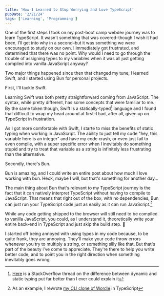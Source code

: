 ```yaml
---
title: 'How I Learned to Stop Worrying and Love TypeScript'
pubDate: '2/21/24'
tags: ['Learning', 'Programming']
---
```


One of the first steps I took on my post-boot camp webdev journey was to learn TypeScript. It wasn't something that was covered–though I wish it had been, I'll get into why in a second–but it was something we were encouraged to study on our own. I immediately got frustrated, and determined that there was no point. Why would I need to go through the trouble of assigning types to my variables when it was all just getting compiled into vanilla JavaScript anyway?

Two major things happened since then that changed my tune; I learned Swift, and I started using Bun for personal projects.

First, I'll tackle Swift.

Learning Swift was both pretty straightforward coming from JavaScript. The syntax, while pretty different, has some concepts that were familiar to me. By the same token though, Swift is a statically-typed[^1] language and I found that difficult to wrap my head around at first–I had, after all, given up on TypeScript in frustration.

As I got more comfortable with Swift, I starte to miss the benefits of static typing when working in JavaScript. The ability to just tell my code "hey, this variable here is an integer" and have my code crash, or even just fail to even compile, with a super specific error when I inevitably do something stupid and try to treat that variable as a string is infinitely less frustrating than the alternative.

Secondly, there's Bun.

Bun is amazing, and I could write an entire post about how much I love working with bun. Heck, maybe I will, but that's something for another day...

The main thing about Bun that's relevant to my TypeScript journey is the fact that it can natively interpret TypeScript without having to compile to JavaScript. That means that right out of the box, with no dependencies, Bun can just run your TypeScript code just as easily as it can run JavaScript.[^2]

While any code getting shipped to the browser will still need to be compiled to vanilla JavaScript, you could, as I understand it, theoretically write your entire back-end in TypeScript and just skip the build step. 🤯

I started off being annoyed with using types in my code because, to be quite frank, they are annoying. They'll make your code throw errors whenever you try to multiply a string, or something silly like that. But that's part of the beauty I've come to appreciate. They're there to help you write better code, and to point you in the right direction when something inevitably goes wrong.

[^1]: [Here](https://stackoverflow.com/questions/1517582/what-is-the-difference-between-statically-typed-and-dynamically-typed-languages) is a StackOverflow thread on the difference between dynamic and static typing put far better than I ever could explain it
[^2]: As an example, I rewrote [my CLI clone of Wordle](https://github.com/ghall89/wordle-cli) in TypeScript
